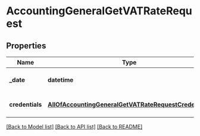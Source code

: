 # AccountingGeneralGetVATRateRequest

## Properties
Name | Type | Description | Notes
------------ | ------------- | ------------- | -------------
**_date** | **datetime** | Defaults to current date | [optional] 
**credentials** | [**AllOfAccountingGeneralGetVATRateRequestCredentials**](AllOfAccountingGeneralGetVATRateRequestCredentials.md) | Company API credentials | 

[[Back to Model list]](../README.md#documentation-for-models) [[Back to API list]](../README.md#documentation-for-api-endpoints) [[Back to README]](../README.md)

